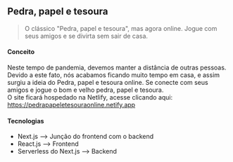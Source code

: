 ## Pedra, papel e tesoura

> O clássico "Pedra, papel e tesoura", mas agora online. Jogue com seus amigos e se divirta sem sair de casa.

#### Conceito

Neste tempo de pandemia, devemos manter a distância de outras pessoas. Devido a este fato, nós acabamos ficando muito tempo em casa, e assim surgiu a ideia do Pedra, papel e tesoura online. Se conecte com seus amigos e jogue o bom e velho pedra, papel e tesoura.<br/>
O site ficará hospedado na Netlify, acesse clicando aqui: https://pedrapapeletesouraonline.netify.app

#### Tecnologias

* Next.js --> Junção do frontend com o backend<br/>
* React.js --> Frontend<br/>
* Serverless do Next.js --> Backend<br/>
